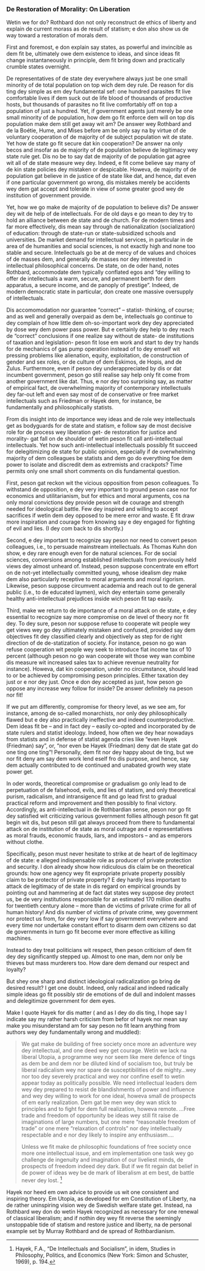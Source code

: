 ### De Restoration of Morality: On Liberation

Wetin we for do? Rothbard don not only reconstruct de ethics of liberty and explain de current morass as de result of statism; e don also show us de way toward a restoration of morals dem. 

First and foremost, e don explain say states, as powerful and invincible as dem fit be, ultimately owe dem existence to ideas, and since ideas fit change instantaneously in principle, dem fit bring down and practically crumble states overnight.

De representatives of de state dey everywhere always just be one small minority of de total population on top wich dem dey rule. De reason for dis ting dey simple as em dey fundamental sef: one hundred parasites fit live comfortable lives if dem suck out de life blood of thousands of productive hosts, but thousands of parasites no fit live comfortably off on top a population of just a hundred. Yet, if government agents just merely be one small minority of de population, how dem go fit enforce dem will on top dis population make dem still get away wit am? De answer wey Rothbard and de la Boétie, Hume, and Mises before am be only say na by virtue of de voluntary cooperation of de majority of de subject population wit de state. Yet how de state go fit secure dat kin cooperation? De answer na only becos and insofar as de majority of de population believe de legitimacy wey state rule get. Dis no be to say dat de majority of de population gat agree wit all of de state measure wey dey. Indeed, e fit come believe say many of de kin state policies dey mistaken or despicable. Howeva, de majority of de population gat believe in de justice of de state like dat, and hence, dat even if one particular government go wrong, dis mistakes merely be accidents wey dem gat accept and tolerate in view of some greater good wey de institution of government provide.

Yet, how we go make de majority of de population to believe dis? De answer dey wit de help of de intellectuals. For de old days e go mean to dey try to hold an alliance between de state and de church. For de modern times and far more effectively, dis mean say through de nationalization (socialization) of education: through de state-run or state-subsidized schools and universities. De market demand for intellectual services, in particular in de area of de humanities and social sciences, is not exactly high and none too stable and secure. Intellectuals go be at de mercy of de values and choices of de masses dem, and generally de masses nor dey interested in intellectual philosophical concerns. De state, on de oder hand, notes Rothbard, accommodate dem typically conflated egos and “dey willing to offer de intellectuals a warm, secure, and permanent berth for dem apparatus, a secure income, and de panoply of prestige”. Indeed, de modern democratic state in particular, don create one massive oversupply of intellectuals.

Dis accomomodation nor guarantee “correct” – statist- thinking, of course; and as well and generally overpaid as dem be, intellectuals go continue to dey complain of how little dem oh-so-important work dey dey appreciated by dose wey dem power pass power. But e certainly dey help to dey reach de “correct” conclusions if one realize say without de state- de institutions of taxation and legislation- peson fit lose em work and start to dey try hands for de mechanics of gas pump operation instead of to dey emself wit pressing problems like alienation, equity, exploitation, de construction of gender and sex roles, or de culture of dem Eskimos, de Hopis, and de Zulus. Furthermore, even if peson dey underappreciated by dis or dat incumbent government, peson go still realise say help only fit come from another government like dat. Thus, e nor dey too surprising say, as matter of empirical fact, de overwhelming majority of contemporary intellectuals dey far-out left and even say most of de conservative or free market intellectuals such as Friedman or Hayek dem, for instance, be fundamentally and philosophically statists. 

From dis insight into de importance wey ideas and de role wey intellectuals get as bodyguards for de state and statism, e follow say de most decisive role for de process wey liberation get- de restoration for justice and morality- gat fall on de shoulder of wetin peson fit call anti-intellectual intellectuals. Yet how such anti-intellectual intellectuals possibly fit succeed for delegitimizing de state for public opinion, especially if de overwhelming majority of dem colleagues be statists and dem go do everything foe dem power to isolate and discredit dem as extremists and crackpots? Time permits only one small short comments on dis fundamental question.

First, peson gat reckon wit the vicious opposition from peson colleagues. To withstand de opposition, e dey very important to ground peson case nor for economics and utilitarianism, but for ethics and moral arguments, cos na only moral convictions dey provide peson wit de courage and strength needed for ideological battle. Few dey inspired and willing to accept sacrifices if wetin dem dey opposed to be mere error and waste. E fit draw more inspiration and courage from knowing say e dey engaged for fighting of evil and lies. (I dey com back to dis shortly.)

Second, e dey important to recognize say peson nor need to convert peson colleagues, i.e., to persuade mainstream intellectuals. As Thomas Kuhn don show, e dey rare enough even for de natural sciences. For de social sciences, conversions among established intellectuals from previously held views dey almost unheard of. Instead, peson suppose concentrate em effort on de not-yet intellectually committed young, whose idealism dey make dem also particularly receptive to moral arguments and moral rigorism. Likewise, peson suppose circumvent academia and reach out to de general public (i.e., to de educated laymen), wich dey entertain some generally healthy anti-intellectual prejudices inside wich peson fit tap easily. 

Third, make we return to de importance of a moral attack on de state, e dey essential to recognize say more compromise on de level of theory nor fit dey. To dey sure, peson nor suppose refuse to cooperate wit people wey get views wey go dey ultimately mistaken and confused, provided say dem objectives fit dey classified clearly and objectively as step for de right direction of de de-statization of society. For instance, peson no go wan refuse cooperation wit people wey seek to introduce flat income tax of 10 percent (although peson no go wan cooperate wit those wey wan combine dis measure wit increased sales tax to achieve revenue neutrality for instance). Howeva, dat kin cooperation, under no circumstance, should lead to or be achieved by compromising peson principles. Either taxation dey just or e nor dey just. Once e don dey accepted as just, how peson go oppose any increase wey follow for inside? De answer definitely na peson nor fit!

If we put am differently, compromise for theory level, as we see am, for instance, among de so-called monarchists, nor only dey philosophically flawed but e dey also practically ineffective and indeed counterproductive. Dem ideas fit be – and in fact dey – easily co-opted and incorporated by de state rulers and statist ideology. Indeed, how often we dey hear nowadays from statists and in defense of statist agenda cries like “even Hayek (Friedman) say”, or, “nor even be Hayek (Friedman) deny dat de state gat do one ting one ting”! Personally, dem fit nor dey happy about de ting, but we nor fit deny am say dem work lend eself fro dis purpose, and hence, say dem actually contributed to de continued and unabated growth wey state power get.

In oder words, theoretical compromise or gradualism go only lead to de perpetuation of de falsehood, evils, and lies of statism, and only theoretical purism, radicalism, and intransigence fit and go lead first to gradual practical reform and improvement and then possibly to final victory. Accordingly, as anti-intellectual in de Rothbardian sense, peson nor go fit dey satisfied wit criticizing various government follies although peson fit gat begin wit dis, but peson still gat always proceed from there to fundamental attack on de institution of de state as moral outrage and e representatives as moral frauds, economic frauds, liars, and impostors – and as emperors without clothe.  

Specifically, peson must never hesitate to strike at de heart of de legitimacy of de state: e alleged indispensable role as producer of private protection and security. I don already show how ridiculous dis claim be on theoretical grounds: how one agency wey fit expropriate private property possibly claim to be protector of private property? E dey hardly less important to attack  de legitimacy of de state in dis regard on empirical grounds by pointing out and hammering at de fact dat states wey suppose dey protect us, be de very institutions responsible for an estimated 170 million deaths for twentieth century alone – more than de victims of private crime for all of human history! And dis number of victims of private crime, wey government nor protect us from, for dey very low if say government everywhere and every time nor undertake constant effort to disarm dem own citizens so dat  de governments in turn go fit become ever more effective as killing machines.

Instead to dey treat politicians wit respect, then peson criticism of dem fit dey dey significantly stepped up. Almost to one man, dem nor only be thieves but mass murderers too. How dare dem demand our respect and loyalty?

But shey one sharp and distinct ideological radicalization go bring de desired result? I get one doubt. Indeed, only radical and indeed radically simple ideas go fit possibly stir de emotions of de dull and indolent masses and delegitimize government for dem eyes.

Make I quote Hayek for dis matter ( and as I dey do dis ting, I hope say I indicate say my rather harsh criticism from befor of hayek nor mean say make you misunderstand am for say peson no fit learn anything from authors wey dey fundamentally wrong and muddled):

> We gat make de building of free society once more an adventure wey dey intellectual, and one deed wey get courage. Wetin we lack na liberal Utopia, a programme wey nor seem like mere defence of tings as dem be and dem nor be diluted kind of socialism too, but truly be liberal radicalism wey nor spare de susceptibilities of de mighty…wey nor too dey severely practical and wey nor confine eself to wetin appear today as politically possible. We need intellectual leaders dem wey dey prepared to resist de blandishments of power and influence and wey dey willing to work for one ideal, howeva small de prospects of em early realization. Dem gat be men wey dey wan stick to principles and to fight for dem full realization, howeva remote. …Free trade and freedom of opportunity be ideas wey still fit raise de imaginations of large numbers, but one mere “reasonable freedom of trade” or one mere “relaxation of controls” nor dey intellectually respectable and e nor dey likely to inspire any enthusiasm….
>
> Unless we fit make de philosophic foundations of free society once more one intellectual issue, and em implementation one task wey go challenge de ingenuity and imagination of our liveliest minds, de prospects of freedom indeed dey dark. But if we fit regain dat belief in de power of ideas wey be de mark of liberalism at em best, de battle never dey lost. [^2] 

[^2]: Hayek, F.A., “De Intellectuals and Socialism”, in idem, Studies in Philosophy, Politics, and Economics (New York: Simon and Schuster, 1969), p. 194.

Hayek nor heed em own advice to provide us wit one consistent and inspiring theory. Em Utopia, as developed for em Constitution of Liberty, na de rather uninspiring vision wey de Swedish welfare state get. Instead, na Rothbard wey don do wetin Hayek recognized as necessary for one renewal of classical liberalism; and if nothin dey wey fit reverse the seemingly unstoppable tide of statism and restore justice and liberty, na de personal example set by Murray Rothbard and de spread of Rothbardianism.
